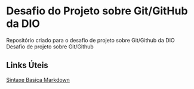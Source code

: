 # Desafio do Projeto sobre Git/GitHub da DIO
Repositório criado para o desafio de projeto sobre Git/Github da DIO
Desafio de projeto sobre Git/Github


## Links Úteis
[Sintaxe Basica Markdown](https://www.markdownguide.org/basic-syntax/)
